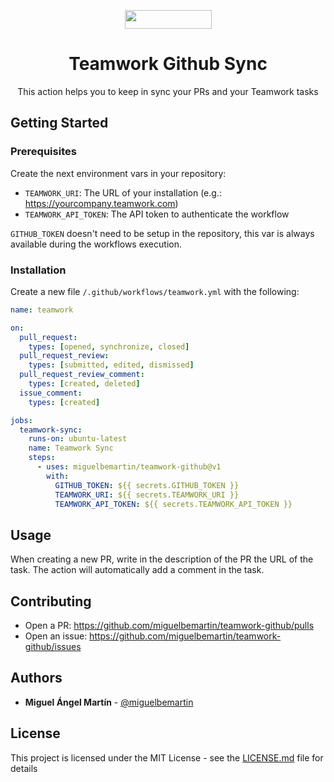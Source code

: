 <p align="center">
  <a href="https://www.teamwork.com?ref=github">
    <img src="https://www.teamwork.com/app/themes/teamwork-theme/dist/images/twork-slate.svg" width="139px" height="30px"/>
  </a>
</p>

<h1 align="center">
  Teamwork Github Sync
</h1>

<p align="center">
    This action helps you to keep in sync your PRs and your Teamwork tasks
</p>

## Getting Started

### Prerequisites
Create the next environment vars in your repository:
* `TEAMWORK_URI`: The URL of your installation (e.g.: https://yourcompany.teamwork.com)
* `TEAMWORK_API_TOKEN`: The API token to authenticate the workflow

`GITHUB_TOKEN` doesn't need to be setup in the repository, this var is always available during the workflows execution.

### Installation
Create a new file `/.github/workflows/teamwork.yml` with the following:

```yaml
name: teamwork

on:
  pull_request:
    types: [opened, synchronize, closed]
  pull_request_review:
    types: [submitted, edited, dismissed]
  pull_request_review_comment:
    types: [created, deleted]
  issue_comment:
    types: [created]

jobs:
  teamwork-sync:
    runs-on: ubuntu-latest
    name: Teamwork Sync
    steps:
      - uses: miguelbemartin/teamwork-github@v1
        with:
          GITHUB_TOKEN: ${{ secrets.GITHUB_TOKEN }}
          TEAMWORK_URI: ${{ secrets.TEAMWORK_URI }}
          TEAMWORK_API_TOKEN: ${{ secrets.TEAMWORK_API_TOKEN }}
```

## Usage
When creating a new PR, write in the description of the PR the URL of the task. The action will automatically add a comment in the task.

## Contributing
* Open a PR: https://github.com/miguelbemartin/teamwork-github/pulls
* Open an issue: https://github.com/miguelbemartin/teamwork-github/issues

## Authors
* **Miguel Ángel Martín** - [@miguelbemartin](https://twitter.com/miguelbemartin)

## License
This project is licensed under the MIT License - see the [LICENSE.md](LICENSE.md) file for details
